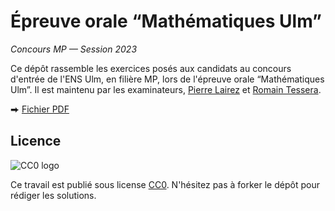 # Épreuve orale “Mathématiques Ulm”

*Concours MP — Session 2023*

Ce dépôt rassemble les exercices posés aux candidats au concours d'entrée de l'ENS Ulm, en filière MP, lors de l'épreuve orale “Mathématiques Ulm”.
Il est maintenu par les examinateurs, [Pierre Lairez](https://mathexp.eu/lairez) et [Romain Tessera](https://www.normalesup.org/~tessera/).

⮕ [Fichier PDF](https://mathexp.eu/lairez/math-ulm-2023.pdf)

## Licence

![CC0 logo](https://licensebuttons.net/p/zero/1.0/80x15.png)

Ce travail est publié sous license [CC0](http://creativecommons.org/publicdomain/zero/1.0).
N'hésitez pas à forker le dépôt pour rédiger les solutions.

